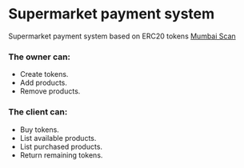 # Supermarket payment system

Supermarket payment system based on ERC20 tokens
[Mumbai Scan](https://mumbai.polygonscan.com/address/0x64d4d0b7be64004ef98a4e63ed6051f497088507)

### The owner can:
- Create tokens.
- Add products.
- Remove products.

### The client can:
- Buy tokens.
- List available products.
- List purchased products.
- Return remaining tokens.
